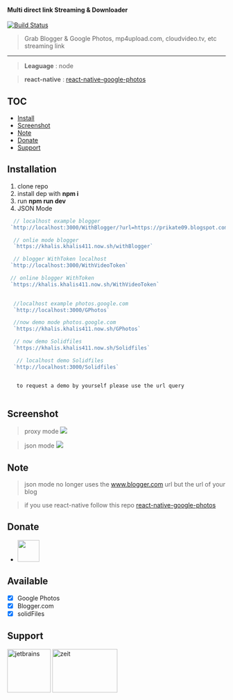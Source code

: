 #### Multi direct link Streaming & Downloader

[![Build Status](https://travis-ci.org/khalisafkari/google-photos-etc.svg?branch=master)](https://travis-ci.org/khalisafkari/google-photos-etc)

> Grab Blogger & Google Photos, mp4upload.com, cloudvideo.tv, etc streaming link 
   ****
  > **Leaguage** :  node
  
  > **react-native** : [react-native-google-photos](https://github.com/khalisafkari/react-native-google-photos)
   
## TOC
  * [Install](#installation)
  * [Screenshot](#screenshot)
  * [Note](#note)
  * [Donate](#donate)
  * [Support](#support)

## Installation


 1. clone repo
 2. install dep with  **npm i**
 3. run **npm run dev**
 4. JSON Mode  
 ```js 
   // localhost example blogger 
  `http://localhost:3000/WithBlogger/?url=https://prikate09.blogspot.com/2017/10/all-ani-29-oktober-2017-413.html`

   // onlie mode blogger
   `https://khalis.khalis411.now.sh/withBlogger`

   // blogger WithToken localhost
  `http://localhost:3000/WithVideoToken`

  // online blogger WithToken
  `https://khalis.khalis411.now.sh/WithVideoToken`
  

   //localhost example photos.google.com
   `http://localhost:3000/GPhotos`

   //now demo mode photos.google.com
   `https://khalis.khalis411.now.sh/GPhotos`

   // now demo Solidfiles
   `https://khalis.khalis411.now.sh/Solidfiles`

    // localhost demo Solidfiles
   `http://localhost:3000/Solidfiles`


    to request a demo by yourself please use the url query
   
 ``` 

## Screenshot

> proxy mode
![](https://i.imgur.com/7TfqEUc.png)

> json mode
> ![](https://i.imgur.com/xETf6I7.png)


## Note 
 > json mode no longer uses the www.blogger.com url but the url of your blog
 
 > if you use react-native follow this repo [react-native-google-photos](https://github.com/khalisafkari/react-native-google-photos)
 
 ## Donate
 * <a href="https://paypal.me/khalisafkari?locale.x=id_ID"><img src="https://www.paypalobjects.com/webstatic/i/logo/rebrand/ppcom.png" heigth="50" width="50"/></a>

 ## Available
 
 * [x] Google Photos
 * [x] Blogger.com 
 * [x] solidFiles
   
## Support
   <div>
        <a href="https://www.jetbrains.com/?from=https://github.com/khalisafkari/google-photos-etc"><img src="https://i.ibb.co/jwhfW4j/jetbrains.png" alt="jetbrains" width="100" height="100" border="0"></a>
         <a href="https://kutt.it/2ew2Sx"><img src="https://assets.zeit.co/image/upload/front/assets/design/white-full-logo.png" alt="zeit" width="150" height="100" border="0"></a>
   </div>

